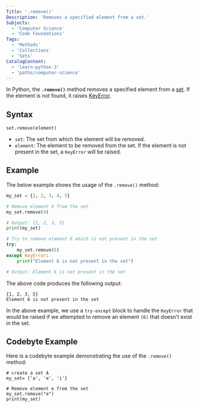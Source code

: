 ```yaml
---
Title: '.remove()'
Description: 'Removes a specified element from a set.'
Subjects:
  - 'Computer Science'
  - 'Code Foundations'
Tags:
  - 'Methods'
  - 'Collections'
  - 'Sets'
CatalogContent:
  - 'learn-python-3'
  - 'paths/computer-science'
---
```


In Python, the **`.remove()`** method removes a specified element from a [set](https://www.codecademy.com/resources/docs/python/sets). If the element is not found, it raises  [KeyError](https://www.codecademy.com/resources/docs/python/errors).

## Syntax

```pseudo
set.remove(element)
```

- `set`: The set from which the element will be removed.
- `element`: The element to be removed from the set. If the element is not present in the set, a `KeyError` will be raised.

## Example

The below example shows the usage of the `.remove()` method:

```py
my_set = {1, 2, 3, 4, 5}

# Remove element 4 from the set
my_set.remove(4)

# Output: {1, 2, 3, 5}
print(my_set)  

# Try to remove element 6 which is not present in the set
try:
    my_set.remove(6)
except KeyError:
    print("Element 6 is not present in the set")

# Output: Element 6 is not present in the set
```

The above code produces the following output:

```shell
{1, 2, 3, 5}
Element 6 is not present in the set
```

In the above example, we use a `try-except` block to handle the `KeyError` that would be raised if we attempted to remove an element `(6)` that doesn't exist in the set.

## Codebyte Example

Here is a codebyte example demonstrating the use of the `.remove()` method:

```codebyte/python
# create a set A
my_set= {'a', 'e', 'i'}

# Remove element e from the set
my_set.remove("e")
print(my_set)

```

